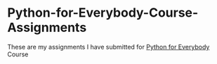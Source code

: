 # Python-for-Everybody-Course-Assignments

These are my assignments I have submitted for [Python for Everybody](https://www.coursera.org/specializations/python) Course

